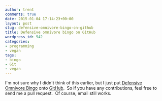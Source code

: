 ```yaml
---
author: trent
comments: true
date: 2015-01-04 17:14:23+00:00
layout: post
slug: defensive-omnivore-bingo-on-github
title: Defensive omnivore bingo on GitHub
wordpress_id: 542
categories:
- programming
- vegan
tags:
- bingo
- Git
- vegan
---
```


I'm not sure why I didn't think of this earlier, but I just put [Defensive Omnivore Bingo](http://veganmilitia.org/bingo/) onto [GitHub](https://github.com/trentfisher/veganbingo).  So if you have any contributions, feel free to send me a pull request.  Of course, email still works.
